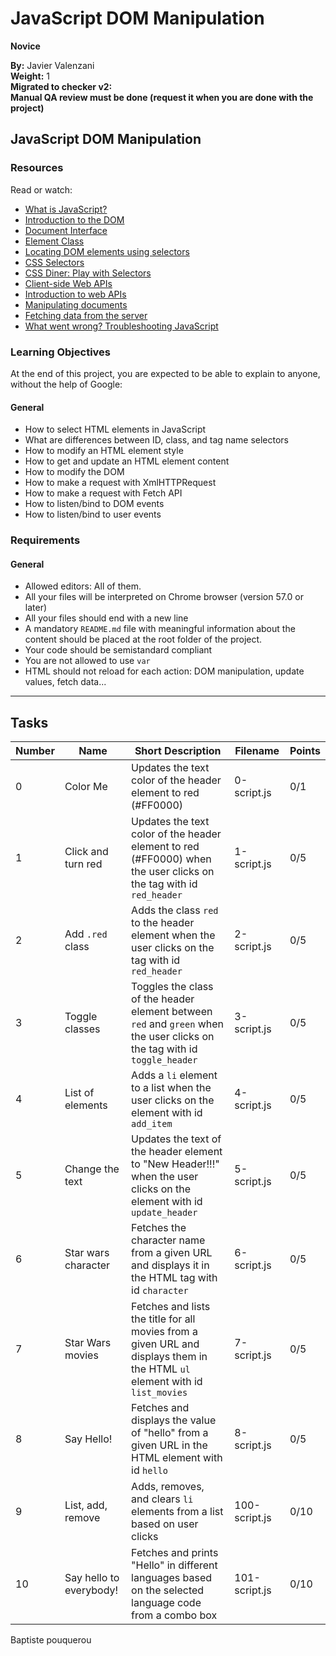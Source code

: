 # JavaScript DOM Manipulation

**Novice**

**By:** Javier Valenzani  
**Weight:** 1  
**Migrated to checker v2:**   
**Manual QA review must be done (request it when you are done with the project)**

## JavaScript DOM Manipulation

### Resources
Read or watch:
- [What is JavaScript?](https://developer.mozilla.org/en-US/docs/Web/JavaScript/Guide/Introduction)
- [Introduction to the DOM](https://developer.mozilla.org/en-US/docs/Web/API/Document_Object_Model/Introduction)
- [Document Interface](https://developer.mozilla.org/en-US/docs/Web/API/Document)
- [Element Class](https://developer.mozilla.org/en-US/docs/Web/API/Element)
- [Locating DOM elements using selectors](https://developer.mozilla.org/en-US/docs/Web/API/Document/querySelector)
- [CSS Selectors](https://developer.mozilla.org/en-US/docs/Web/CSS/CSS_Selectors)
- [CSS Diner: Play with Selectors](https://flukeout.github.io/)
- [Client-side Web APIs](https://developer.mozilla.org/en-US/docs/Learn/JavaScript/Client-side_web_APIs)
- [Introduction to web APIs](https://developer.mozilla.org/en-US/docs/Learn/JavaScript/Client-side_web_APIs/Introduction)
- [Manipulating documents](https://developer.mozilla.org/en-US/docs/Learn/JavaScript/Client-side_web_APIs/Manipulating_documents)
- [Fetching data from the server](https://developer.mozilla.org/en-US/docs/Learn/JavaScript/Client-side_web_APIs/Fetching_data)
- [What went wrong? Troubleshooting JavaScript](https://developer.mozilla.org/en-US/docs/Learn/JavaScript/First_steps/What_went_wrong)

### Learning Objectives
At the end of this project, you are expected to be able to explain to anyone, without the help of Google:

#### General
- How to select HTML elements in JavaScript
- What are differences between ID, class, and tag name selectors
- How to modify an HTML element style
- How to get and update an HTML element content
- How to modify the DOM
- How to make a request with XmlHTTPRequest
- How to make a request with Fetch API
- How to listen/bind to DOM events
- How to listen/bind to user events

### Requirements
#### General
- Allowed editors: All of them.
- All your files will be interpreted on Chrome browser (version 57.0 or later)
- All your files should end with a new line
- A mandatory `README.md` file with meaningful information about the content should be placed at the root folder of the project.
- Your code should be semistandard compliant
- You are not allowed to use `var`
- HTML should not reload for each action: DOM manipulation, update values, fetch data...

---

## Tasks 

| Number | Name                  | Short Description                                                                                              | Filename         | Points |
|--------|-----------------------|---------------------------------------------------------------------------------------------------------------|------------------|--------|
| 0      | Color Me              | Updates the text color of the header element to red (#FF0000)                                                  | 0-script.js      | 0/1    |
| 1      | Click and turn red    | Updates the text color of the header element to red (#FF0000) when the user clicks on the tag with id `red_header` | 1-script.js      | 0/5    |
| 2      | Add `.red` class      | Adds the class `red` to the header element when the user clicks on the tag with id `red_header`                 | 2-script.js      | 0/5    |
| 3      | Toggle classes        | Toggles the class of the header element between `red` and `green` when the user clicks on the tag with id `toggle_header` | 3-script.js      | 0/5    |
| 4      | List of elements      | Adds a `li` element to a list when the user clicks on the element with id `add_item`                           | 4-script.js      | 0/5    |
| 5      | Change the text       | Updates the text of the header element to "New Header!!!" when the user clicks on the element with id `update_header` | 5-script.js      | 0/5    |
| 6      | Star wars character   | Fetches the character name from a given URL and displays it in the HTML tag with id `character`                | 6-script.js      | 0/5    |
| 7      | Star Wars movies      | Fetches and lists the title for all movies from a given URL and displays them in the HTML `ul` element with id `list_movies` | 7-script.js      | 0/5    |
| 8      | Say Hello!            | Fetches and displays the value of "hello" from a given URL in the HTML element with id `hello`                 | 8-script.js      | 0/5    |
| 9      | List, add, remove     | Adds, removes, and clears `li` elements from a list based on user clicks                                       | 100-script.js    | 0/10   |
| 10     | Say hello to everybody! | Fetches and prints "Hello" in different languages based on the selected language code from a combo box         | 101-script.js    | 0/10   |

Baptiste pouquerou